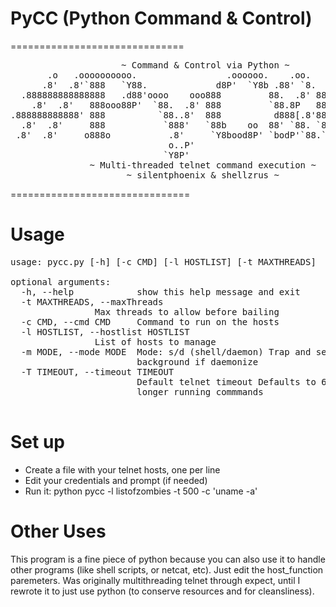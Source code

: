 # PyCC (Python Command & Control)
==============================
<pre>
                     ~ Command & Control via Python ~
       .o   .oooooooooo.                 .oooooo.    .oo.    .oooooo. 
      .8'  .8'`888   `Y88.             d8P'  `Y8b .88' `8.  d8P'  `Y8b
  .888888888888888   .d88'oooo    ooo888         88.  .8' 888        
    .8'  .8'   888ooo88P'  `88.  .8' 888         `88.8P   888        
.888888888888' 888          `88..8'  888          d888[.8'888        
  .8'  .8'     888           `888'   `88b    oo  88' `88. `88b    ooo
 .8'  .8'     o888o           .8'     `Y8bood8P' `bodP'`88.`Y8bood8P'
                              o..P'                                         
                             `Y8P'   
               ~ Multi-threaded telnet command execution ~
                      ~ silentphoenix & shellzrus ~
</pre>
===============================

# Usage
<pre>
usage: pycc.py [-h] [-c CMD] [-l HOSTLIST] [-t MAXTHREADS]

optional arguments:
  -h, --help            show this help message and exit
  -t MAXTHREADS, --maxThreads 
                Max threads to allow before bailing
  -c CMD, --cmd CMD     Command to run on the hosts
  -l HOSTLIST, --hostlist HOSTLIST
                List of hosts to manage
  -m MODE, --mode MODE  Mode: s/d (shell/daemon) Trap and send command to \
                        background if daemonize
  -T TIMEOUT, --timeout TIMEOUT
                        Default telnet timeout Defaults to 60. Increase for \
                        longer running commmands

</pre>
# Set up

* Create a file with your telnet hosts, one per line
* Edit your credentials and prompt (if needed)
* Run it: python pycc -l listofzombies -t 500 -c 'uname -a'

# Other Uses

This program is a fine piece of python because you can also use it to handle other programs (like shell scripts, or netcat, etc). Just edit the host_function paremeters. Was originally multithreading telnet through expect, until I rewrote it to just use python (to conserve resources and for cleansliness).


